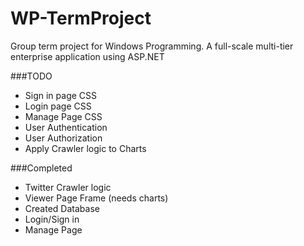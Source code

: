 # WP-TermProject
Group term project for Windows Programming. A full-scale multi-tier enterprise application using ASP.NET

###TODO
  - Sign in page CSS
  - Login page CSS
  - Manage Page CSS
  - User Authentication
  - User Authorization
  - Apply Crawler logic to Charts

###Completed
  - Twitter Crawler logic
  - Viewer Page Frame (needs charts)
  - Created Database
  - Login/Sign in
  - Manage Page
